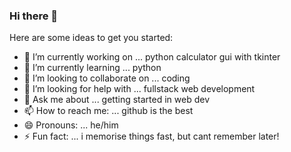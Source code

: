### Hi there 👋

<!--
**nischal-subedi/nischal-subedi** is a ✨ _special_ ✨ repository because its `README.md` (this file) appears on your GitHub profile.
-->
Here are some ideas to get you started:

- 🔭 I’m currently working on ... python calculator gui with tkinter
- 🌱 I’m currently learning ... python
- 👯 I’m looking to collaborate on ... coding
- 🤔 I’m looking for help with ... fullstack web development
- 💬 Ask me about ... getting started in web dev
- 📫 How to reach me: ... github is the best
- 😄 Pronouns: ... he/him
- ⚡ Fun fact: ... i memorise things fast, but cant remember later!
